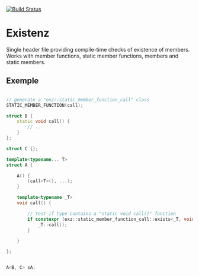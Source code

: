 [![Build Status](https://app.travis-ci.com/ThomasAUB/existenz.svg?branch=main)](https://travis-ci.com/ThomasAUB/existenz)



# Existenz


Single header file providing compile-time checks of existence of members.
Works with member functions, static member functions, members and static members.


## Exemple

```cpp

// generate a "exz::static_member_function_call" class
STATIC_MEMBER_FUNCTION(call);

struct B {
    static void call() {
        // ...
    }
};

struct C {};

template<typename... T>
struct A {

    A() {
        (call<T>(), ...);
    }

    template<typename _T>
    void call() {

        // test if type contains a "static void call()" function
        if constexpr (exz::static_member_function_call::exists<_T, void, void>()) {
            _T::call();
        }

    }

};


A<B, C> sA;


```
